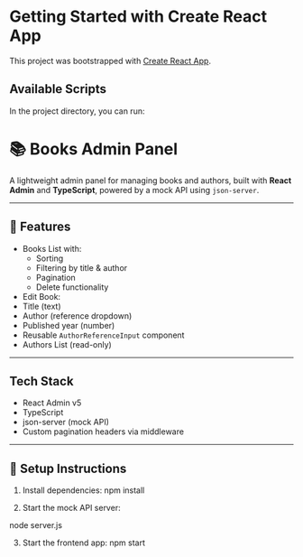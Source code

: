 # Getting Started with Create React App

This project was bootstrapped with [Create React App](https://github.com/facebook/create-react-app).

## Available Scripts

In the project directory, you can run:

# 📚 Books Admin Panel

A lightweight admin panel for managing books and authors, built with **React Admin** and **TypeScript**, powered by a mock API using `json-server`.

---

## 🚀 Features

- Books List with:
  - Sorting
  - Filtering by title & author
  - Pagination
  - Delete functionality
-  Edit Book:
  - Title (text)
  - Author (reference dropdown)
  - Published year (number)
- Reusable `AuthorReferenceInput` component
- Authors List (read-only)

---

## Tech Stack

- React Admin v5
- TypeScript
- json-server (mock API)
- Custom pagination headers via middleware

---

## 🔧 Setup Instructions

1. Install dependencies:
npm install

2. Start the mock API server:

node server.js

3. Start the frontend app:
npm start